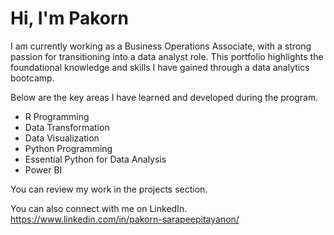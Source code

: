 # Hi, I'm Pakorn
I am currently working as a Business Operations Associate, with a strong passion for transitioning into a data analyst role. This portfolio highlights the foundational knowledge and skills I have gained through a data analytics bootcamp. 

Below are the key areas I have learned and developed during the program.
- R Programming
- Data Transformation
- Data Visualization
- Python Programming
- Essential Python for Data Analysis
- Power BI

You can review my work in the projects section. 

You can also connect with me on LinkedIn. https://www.linkedin.com/in/pakorn-sarapeepitayanon/
